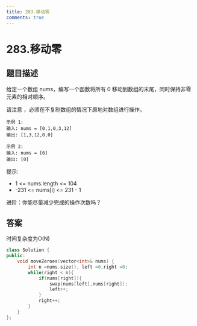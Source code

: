 ```yaml
---
title: 283.移动零
comments: true
---
```


#  283.移动零
## 题目描述
给定一个数组 nums，编写一个函数将所有 0 移动到数组的末尾，同时保持非零元素的相对顺序。

请注意 ，必须在不复制数组的情况下原地对数组进行操作。

    示例 1:
    输入: nums = [0,1,0,3,12]
    输出: [1,3,12,0,0]

    示例 2:
    输入: nums = [0]
    输出: [0]
 
提示:

- 1 <= nums.length <= 104
- -231 <= nums[i] <= 231 - 1
 
 
进阶：你能尽量减少完成的操作次数吗？

## 答案
时间复杂度为O(N)
```cpp
class Solution {
public:
    void moveZeroes(vector<int>& nums) {
        int n =nums.size(), left =0,right =0;
        while(right < n){
            if(nums[right]){
                swap(nums[left],nums[right]);
                left++;
            }
            right++;
        }
    }
};
```